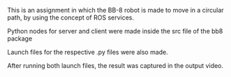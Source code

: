 This is an assignment in which the BB-8 robot is made to move in a circular path, by using the concept of ROS services. 

Python nodes for server and client were made inside the src file of the bb8 package

Launch files for the respective .py files were also made. 

After running both launch files, the result was captured in the output video. 
